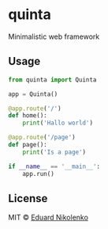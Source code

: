 # quinta
Minimalistic web framework

## Usage
```python
from quinta import Quinta

app = Quinta()

@app.route('/')
def home():
    print('Hallo world')

@app.route('/page')
def page():
    print('Is a page')

if __name__ == '__main__':
    app.run()
```

## License

MIT © [Eduard Nikolenko](https://github.com/eduardnikolenko)
